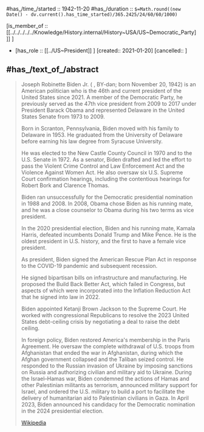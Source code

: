 ﻿---
aliases:
- "Joe Biden"
has_id_wikidata: Q6279
---

#has_/time_/started :: 1942-11-20 
#has_/duration :: `$=Math.round((new Date() - dv.current().has_time_started)/365.2425/24/60/60/1000)`

[is_member_of ::[[../../../../../Knowledge/History.internal/History~USA/US~Democratic_Party]]] ] 

-   [has_role :: [[../US~President]] ] [created:: 2021-01-20]  [cancelled:: ]  

## #has_/text_of_/abstract 

> Joseph Robinette Biden Jr. ( , BY-dən; born November 20, 1942) is an American politician 
> who is the 46th and current president of the United States since 2021. 
> A member of the Democratic Party, 
> he previously served as the 47th vice president from 2009 to 2017 
> under President Barack Obama 
> and represented Delaware in the United States Senate from 1973 to 2009.
>
> Born in Scranton, Pennsylvania, Biden moved with his family to Delaware in 1953. 
> He graduated from the University of Delaware 
> before earning his law degree from Syracuse University. 
> 
> He was elected to the New Castle County Council in 1970 and to the U.S. Senate in 1972. 
> As a senator, Biden drafted and led the effort to pass the Violent Crime Control 
> and Law Enforcement Act and the Violence Against Women Act. 
> He also oversaw six U.S. Supreme Court confirmation hearings, 
> including the contentious hearings for Robert Bork and Clarence Thomas. 
> 
> Biden ran unsuccessfully for the Democratic presidential nomination in 1988 and 2008. 
> In 2008, Obama chose Biden as his running mate, 
> and he was a close counselor to Obama during his two terms as vice president. 
> 
> In the 2020 presidential election, Biden and his running mate, Kamala Harris, 
> defeated incumbents Donald Trump and Mike Pence. 
> He is the oldest president in U.S. history, and the first to have a female vice president.
>
> As president, Biden signed the American Rescue Plan Act 
> in response to the COVID-19 pandemic and subsequent recession. 
> 
> He signed bipartisan bills on infrastructure and manufacturing. 
> He proposed the Build Back Better Act, which failed in Congress, 
> but aspects of which were incorporated into the Inflation Reduction Act 
> that he signed into law in 2022. 
> 
> Biden appointed Ketanji Brown Jackson to the Supreme Court. 
> He worked with congressional Republicans 
> to resolve the 2023 United States debt-ceiling crisis 
> by negotiating a deal to raise the debt ceiling. 
> 
> In foreign policy, Biden restored America's membership in the Paris Agreement. He oversaw the complete withdrawal of U.S. troops from Afghanistan that ended the war in Afghanistan, during which the Afghan government collapsed and the Taliban seized control. He responded to the Russian invasion of Ukraine by imposing sanctions on Russia and authorizing civilian and military aid to Ukraine. During the Israel–Hamas war, Biden condemned the actions of Hamas and other Palestinian militants as terrorism, announced military support for Israel, and ordered the U.S. military to build a port to facilitate the delivery of humanitarian aid to Palestinian civilians in Gaza. In April 2023, Biden announced his candidacy for the Democratic nomination in the 2024 presidential election.
>
> [Wikipedia](https://en.wikipedia.org/wiki/Joe%20Biden)



